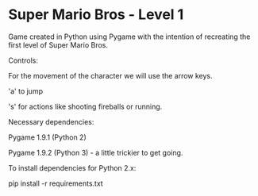 Super Mario Bros - Level 1
=============

Game created in Python using Pygame with the intention of recreating the first level of Super Mario Bros.

Controls:

For the movement of the character we will use the arrow keys.

'a' to jump

's' for actions like shooting fireballs or running.

Necessary dependencies:

Pygame 1.9.1 (Python 2)

Pygame 1.9.2 (Python 3) - a little trickier to get going.

To install dependencies for Python 2.x:

pip install -r requirements.txt
